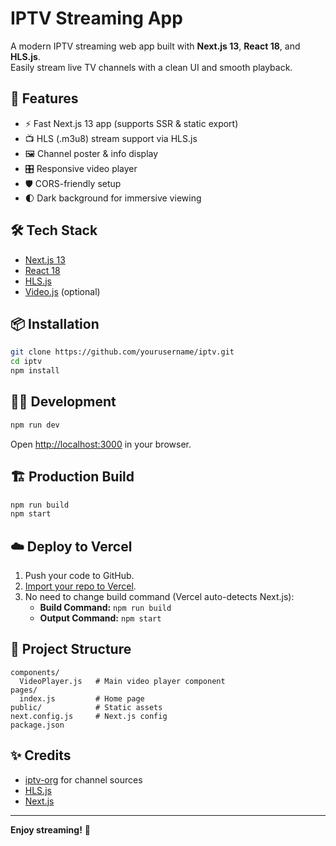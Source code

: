 # IPTV Streaming App

A modern IPTV streaming web app built with **Next.js 13**, **React 18**, and **HLS.js**.  
Easily stream live TV channels with a clean UI and smooth playback.

## 🚀 Features

- ⚡️ Fast Next.js 13 app (supports SSR & static export)
- 📺 HLS (.m3u8) stream support via HLS.js
- 🖼️ Channel poster & info display
- 🎛️ Responsive video player
- 🛡️ CORS-friendly setup
- 🌓 Dark background for immersive viewing

## 🛠️ Tech Stack

- [Next.js 13](https://nextjs.org/)
- [React 18](https://react.dev/)
- [HLS.js](https://github.com/video-dev/hls.js/)
- [Video.js](https://videojs.com/) (optional)

## 📦 Installation

```sh
git clone https://github.com/yourusername/iptv.git
cd iptv
npm install
```

## 🧑‍💻 Development

```sh
npm run dev
```
Open [http://localhost:3000](http://localhost:3000) in your browser.

## 🏗️ Production Build

```sh
npm run build
npm start
```

## ☁️ Deploy to Vercel

1. Push your code to GitHub.
2. [Import your repo to Vercel](https://vercel.com/import).
3. No need to change build command (Vercel auto-detects Next.js):
   - **Build Command:** `npm run build`
   - **Output Command:** `npm start`

## 📁 Project Structure

```
components/
  VideoPlayer.js   # Main video player component
pages/
  index.js         # Home page
public/            # Static assets
next.config.js     # Next.js config
package.json
```

## ✨ Credits

- [iptv-org](https://github.com/iptv-org/iptv) for channel sources
- [HLS.js](https://github.com/video-dev/hls.js)
- [Next.js](https://nextjs.org/)

---

**Enjoy streaming!** 🚀
